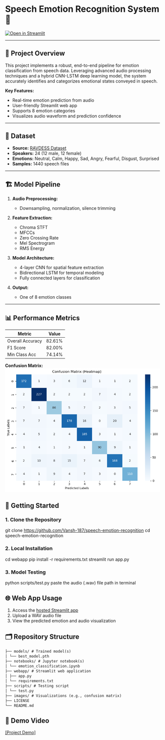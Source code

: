 # Speech Emotion Recognition System 🎤

[![Open in Streamlit](https://static.streamlit.io/badges/streamlit_badge_black_white.svg)](https://speech-emotion-recognition-vansh-187.streamlit.app/)

---

## 📖 Project Overview

This project implements a robust, end-to-end pipeline for emotion classification from speech data. Leveraging advanced audio processing techniques and a hybrid CNN-LSTM deep learning model, the system accurately identifies and categorizes emotional states conveyed in speech.

**Key Features:**
- Real-time emotion prediction from audio
- User-friendly Streamlit web app
- Supports 8 emotion categories
- Visualizes audio waveform and prediction confidence

---

## 🎵 Dataset

- **Source:** [RAVDESS Dataset](https://zenodo.org/record/1188976)
- **Speakers:** 24 (12 male, 12 female)
- **Emotions:** Neutral, Calm, Happy, Sad, Angry, Fearful, Disgust, Surprised
- **Samples:** 1440 speech files

---

## 🏗️ Model Pipeline

1. **Audio Preprocessing:**  
   - Downsampling, normalization, silence trimming

2. **Feature Extraction:**  
   - Chroma STFT
   - MFCCs
   - Zero Crossing Rate
   - Mel Spectrogram
   - RMS Energy

3. **Model Architecture:**  
   - 4-layer CNN for spatial feature extraction
   - Bidirectional LSTM for temporal modeling
   - Fully connected layers for classification

4. **Output:**  
   - One of 8 emotion classes

---

## 📊 Performance Metrics

| Metric            | Value   | 
|-------------------|---------|
| Overall Accuracy  | 82.61%   | 
| F1 Score          | 82.00%   | 
| Min Class Acc     | 74.14%   | 

**Confusion Matrix:**  
![Confusion Matrix](images/confusion_matrix.png)


## 🚀 Getting Started

### 1. Clone the Repository

git clone https://github.com/Vansh-187/speech-emotion-recognition
cd speech-emotion-recognition


### 2. Local Installation
cd webapp
pip install -r requirements.txt
streamlit run app.py

### 3. Model Testing

python scripts/test.py 
paste the audio (.wav) file path in terminal

## 🌐 Web App Usage

1. Access the [hosted Streamlit app](https://speech-emotion-recognition-vansh-187.streamlit.app/)
2. Upload a WAV audio file
3. View the predicted emotion and audio visualization

## 🗂️ Repository Structure

```text
├── models/ # Trained model(s)
│ └── best_model.pth
├── notebooks/ # Jupyter notebook(s)
│ └── emotion_classification.ipynb
├── webapp/ # Streamlit web application
│ ├── app.py
│ └── requirements.txt
├── scripts/ # Testing script
│ └── test.py
├── images/ # Visualizations (e.g., confusion matrix)
├── LICENSE
└── README.md
```



## 🎥 Demo Video

[[Project Demo]](https://youtu.be/Fol85fDFNas?si=pkmoPpKLGKQZzi1I)



